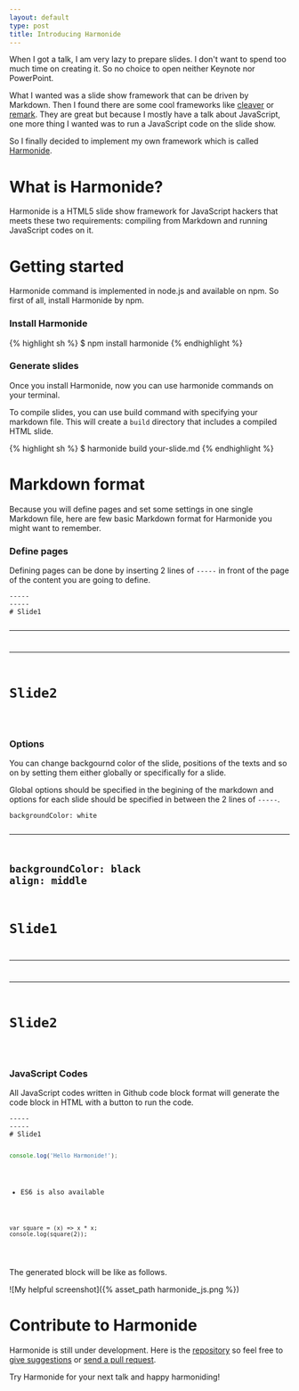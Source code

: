 ```yaml
---
layout: default
type: post
title: Introducing Harmonide
---
```


When I got a talk, I am very lazy to prepare slides. I don\'t want to spend too much time on creating it. So no choice to open neither Keynote nor PowerPoint.

What I wanted was a slide show framework that can be driven by Markdown. Then I found there are some cool frameworks like [cleaver](http://jdan.github.io/cleaver/) or [remark](http://remarkjs.com/). They are great but because I mostly have a talk about JavaScript, one more thing I wanted was to run a JavaScript code on the slide show.

So I finally decided to implement my own framework which is called [Harmonide](http://harmonide.com/).

# What is Harmonide?
Harmonide is a HTML5 slide show framework for JavaScript hackers that meets these two requirements: compiling from Markdown and running JavaScript codes on it.

# Getting started
Harmonide command is implemented in node.js and available on npm. So first of all, install Harmonide by npm.

### Install Harmonide

{% highlight sh %}
$ npm install harmonide
{% endhighlight %}
### Generate slides
Once you install Harmonide, now you can use harmonide commands on your terminal.

To compile slides, you can use build command with specifying your markdown file. This will create a `build` directory that includes a compiled HTML slide.

{% highlight sh %}
$ harmonide build your-slide.md
{% endhighlight %}

# Markdown format

Because you will define pages and set some settings in one single Markdown file, here are few basic Markdown format for Harmonide you might want to remember.

### Define pages
Defining pages can be done by inserting 2 lines of  `-----` in front of the page of the content you are going to define.

<div class="highlight">
<pre><code>-----
-----
# Slide1

-----
-----
# Slide2
</code></pre>
</div>

### Options
You can change backgournd color of the slide, positions of the texts and so on by setting them either globally or specifically for a slide.

Global options should be specified in the begining of the markdown and options for each slide should be specified in between the 2 lines of `-----`.

<div class="highlight">
<pre><code>backgroundColor: white

-----
backgroundColor: black
align: middle
-----
# Slide1

-----
-----
# Slide2
</code></pre>
</div>

### JavaScript Codes

All JavaScript codes written in Github code block format will generate the code block in HTML with a button to run the code.

<div class="highlight">
<pre><code>-----
-----
# Slide1

```js
console.log('Hello Harmonide!');
```

- ES6 is also available

```jses6
var square = (x) => x * x;
console.log(square(2));
```
</code></pre>
</div>

The generated block will be like as follows.

![My helpful screenshot]({% asset_path harmonide_js.png %})

# Contribute to Harmonide

Harmonide is still under development. Here is the [repository](https://github.com/chikathreesix/harmonide) so feel free to [give suggestions](https://github.com/chikathreesix/harmonide/issues) or [send a pull request](https://github.com/chikathreesix/harmonide/pulls).

Try Harmonide for your next talk and happy harmoniding!
